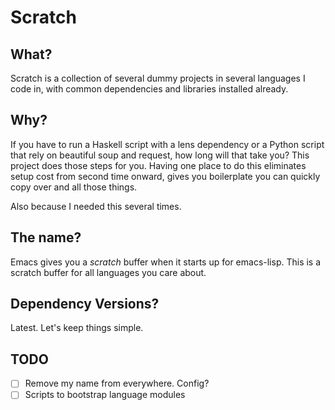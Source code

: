 # Scratch

## What?

Scratch is a collection of several dummy projects in several languages I code
in, with common dependencies and libraries installed already.

## Why?

If you have to run a Haskell script with a lens dependency or a Python script
that rely on beautiful soup and request, how long will that take you? This
project does those steps for you. Having one place to do this eliminates setup
cost from second time onward, gives you boilerplate you can quickly copy over
and all those things.

Also because I needed this several times.

## The name?

Emacs gives you a _*scratch*_ buffer when it starts up for emacs-lisp. This is a
scratch buffer for all languages you care about.

## Dependency Versions?

Latest. Let's keep things simple.

## TODO

- [ ] Remove my name from everywhere. Config?
- [ ] Scripts to bootstrap language modules
